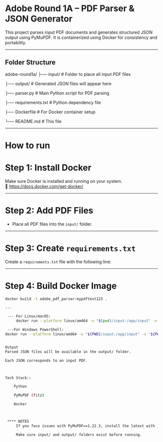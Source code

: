 # Adobe Round 1A – PDF Parser & JSON Generator

This project parses input PDF documents and generates structured JSON output using PyMuPDF. It is containerized using Docker for consistency and portability.

---

##  Folder Structure
adobe-round1a/
├── input/ # Folder to place all input PDF files

├── output/ # Generated JSON files will appear here

├── parser.py # Main Python script for PDF parsing

├── requirements.txt # Python dependency file

├── Dockerfile # For Docker container setup

└── README.md # This file

 

****

#  How to run

# Step 1: Install Docker

Make sure Docker is installed and running on your system.  
🔗 https://docs.docker.com/get-docker/

---

#  Step 2: Add PDF Files

- Place all PDF files into the `input/` folder.

---

#  Step 3: Create `requirements.txt`

Create a `requirements.txt` file with the following line:

---

# Step 4: Build Docker Image

```bash
docker build -t adobe_pdf_parser:mypdftest123 .

---

 --- For Linux/macOS:
     docker run --platform linux/amd64 -v "$(pwd)/input:/app/input" -v "$(pwd)/output:/app/output" adobe_pdf_parser:mypdftest123

 ---For Windows PowerShell: 
docker run --platform linux/amd64 -v "${PWD}/input:/app/input" -v "${PWD}/output:/app/output" adobe_pdf_parser:mypdftest123


Output
Parsed JSON files will be available in the output/ folder.

Each JSON corresponds to an input PDF.



Tech Stack::

    Python

    PyMuPDF (fitz)

    Docker



 **** NOTES
     If you face issues with PyMuPDF==1.22.3, install the latest with just pip install PyMuPDF and update requirements.txt accordingly.

     Make sure input/ and output/ folders exist before running.